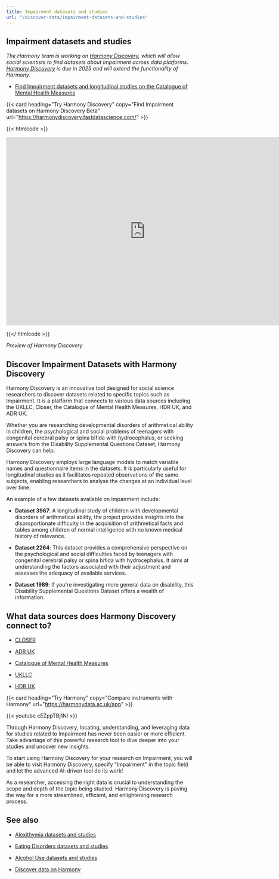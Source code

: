 ```yaml
---
title: Impairment datasets and studies
url: "/discover-data/impairment-datasets-and-studies"
---
```


## Impairment datasets and studies

*The Harmony team is working on [Harmony Discovery](https://harmonydiscovery.fastdatascience.com/), which will allow social scientists to find datasets about Impairment across data platforms. [Harmony Discovery](https://harmonydiscovery.fastdatascience.com/) is due in 2025 and will extend the functionality of Harmony.*

* [Find Impairment datasets and longitudinal studies on the Catalogue of Mental Health Measures](https://www.cataloguementalhealth.ac.uk/?content=search&query=Topic:impairment)


{{< card heading="Try Harmony Discovery" copy="Find Impairment datasets on Harmony Discovery Beta" url="https://harmonydiscovery.fastdatascience.com/" >}}

{{< htmlcode >}}

<iframe src="https://www.veed.io/embed/b8eb93ee-5cca-4b09-8b5d-34b614cb0f58" width="744" height="504" frameborder="0" title="Thomas Wood's Video - Oct 23, 2024" webkitallowfullscreen mozallowfullscreen allowfullscreen></iframe>

{{</ htmlcode >}}

*Preview of Harmony Discovery*


## Discover Impairment Datasets with Harmony Discovery

Harmony Discovery is an innovative tool designed for social science researchers to discover datasets related to specific topics such as Impairment. It is a platform that connects to various data sources including the UKLLC, Closer, the Catalogue of Mental Health Measures, HDR UK, and ADR UK. 

Whether you are researching developmental disorders of arithmetical ability in children, the psychological and social problems of teenagers with congenital cerebral palsy or spina bifida with hydrocephalus, or seeking answers from the Disability Supplemental Questions Dataset, Harmony Discovery can help.

Harmony Discovery employs large language models to match variable names and questionnaire items in the datasets. It is particularly useful for longitudinal studies as it facilitates repeated observations of the same subjects, enabling researchers to analyse the changes at an individual level over time. 

An example of a few datasets available on Impairment include:

* **Dataset 3967**: A longitudinal study of children with developmental disorders of arithmetical ability, the project provides insights into the disproportionate difficulty in the acquisition of arithmetical facts and tables among children of normal intelligence with no known medical history of relevance.

* **Dataset 2264**: This dataset provides a comprehensive perspective on the psychological and social difficulties faced by teenagers with congenital cerebral palsy or spina bifida with hydrocephalus. It aims at understanding the factors associated with their adjustment and assesses the adequacy of available services.

* **Dataset 1989**: If you're investigating more general data on disability, this Disability Supplemental Questions Dataset offers a wealth of information.


## What data sources does Harmony Discovery connect to?

* [CLOSER](https://closer.ac.uk/)

* [ADR UK](https://www.adruk.org/data-access/data-catalogue/)

* [Catalogue of Mental Health Measures](https://www.cataloguementalhealth.ac.uk/)

* [UKLLC](https://explore.ukllc.ac.uk)

* [HDR UK](https://www.healthdatagateway.org/)

{{< card heading="Try Harmony" copy="Compare instruments with Harmony" url="https://harmonydata.ac.uk/app" >}}

{{< youtube cEZppTBj1NI >}}

Through Harmony Discovery, locating, understanding, and leveraging data for studies related to Impairment has never been easier or more efficient. Take advantage of this powerful research tool to dive deeper into your studies and uncover new insights.

To start using Harmony Discovery for your research on Impairment, you will be able to visit Harmony Discovery, specify "Impairment" in the topic field and let the advanced AI-driven tool do its work!

As a researcher, accessing the right data is crucial to understanding the scope and depth of the topic being studied. Harmony Discovery is paving the way for a more streamlined, efficient, and enlightening research process.

## See also

* [Alexithymia datasets and studies](/discover-data/alexithymia-datasets-and-studies)

* [Eating Disorders datasets and studies](/discover-data/eating-disorders-datasets-and-studies)

* [Alcohol Use datasets and studies](/discover-data/alcohol-use-datasets-and-studies)

* [Discover data on Harmony](/discover-data/)

